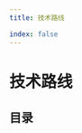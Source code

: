 ```yaml
---
title: 技术路线

index: false
---
```


# 技术路线
## 目录

<!-- - [指南](tutorial.md)

- [项目介绍](introduce.md) -->